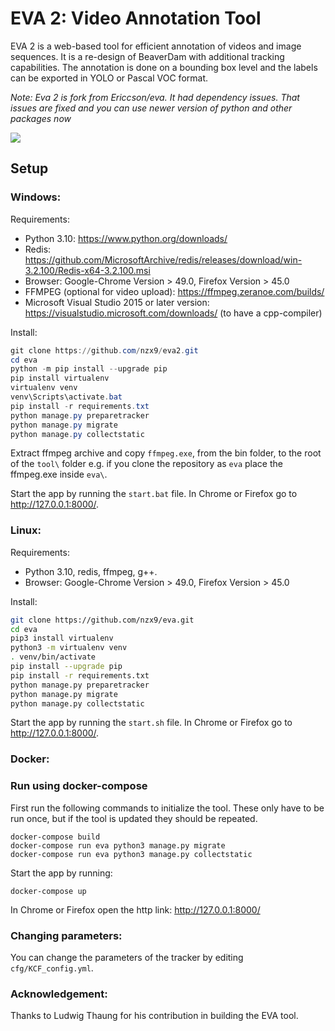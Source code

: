 EVA 2: Video Annotation Tool
=====================================================

EVA 2 is a web-based tool for efficient annotation of videos and image
sequences. It is a re-design of BeaverDam with additional
tracking capabilities. The annotation is done on a bounding box level and
the labels can be exported in YOLO or Pascal VOC format.

*Note: Eva 2 is fork from Ericcson/eva. It had dependency issues. That issues are fixed and you can use newer version of python and other packages now*

<img src="https://github.com/nzx9/eva/raw/master/annotator/static/img/eva.gif" style="display:block;margin-left:auto;margin-right:auto;">


## Setup
### Windows:
Requirements:
* Python 3.10: https://www.python.org/downloads/
* Redis: https://github.com/MicrosoftArchive/redis/releases/download/win-3.2.100/Redis-x64-3.2.100.msi
* Browser: Google-Chrome Version > 49.0, Firefox Version > 45.0
* FFMPEG (optional for video upload): https://ffmpeg.zeranoe.com/builds/
* Microsoft Visual Studio 2015 or later version: https://visualstudio.microsoft.com/downloads/ (to have a cpp-compiler)

Install:
```powershell
git clone https://github.com/nzx9/eva2.git
cd eva
python -m pip install --upgrade pip
pip install virtualenv
virtualenv venv
venv\Scripts\activate.bat
pip install -r requirements.txt
python manage.py preparetracker
python manage.py migrate
python manage.py collectstatic
```

Extract ffmpeg archive and copy `ffmpeg.exe`, from the bin folder, to the root
of the `tool\` folder e.g. if you clone the repository as `eva` place the ffmpeg.exe inside
`eva\`.

Start the app by running the `start.bat` file.
In Chrome or Firefox go to http://127.0.0.1:8000/.

### Linux:

Requirements:
* Python 3.10, redis, ffmpeg, g++. 
* Browser: Google-Chrome Version > 49.0, Firefox Version > 45.0

Install:
```bash
git clone https://github.com/nzx9/eva.git
cd eva
pip3 install virtualenv
python3 -m virtualenv venv
. venv/bin/activate
pip install --upgrade pip
pip install -r requirements.txt
python manage.py preparetracker
python manage.py migrate
python manage.py collectstatic
```

Start the app by running the `start.sh` file.
In Chrome or Firefox go to http://127.0.0.1:8000/.



### Docker:

### Run using docker-compose

First run the following commands to initialize the tool. These only have to be
run once, but if the tool is updated they should be repeated.

```
docker-compose build
docker-compose run eva python3 manage.py migrate
docker-compose run eva python3 manage.py collectstatic
```

Start the app by running:

```
docker-compose up
```

In Chrome or Firefox open the http link: http://127.0.0.1:8000/

### Changing parameters:

You can change the parameters of the tracker by editing `cfg/KCF_config.yml`.

### Acknowledgement:
Thanks to Ludwig Thaung for his contribution in building the EVA tool.
